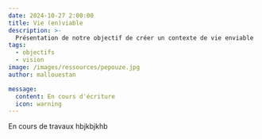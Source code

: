 ```yaml
---
date: 2024-10-27 2:00:00
title: Vie (en)viable
description: >-
  Présentation de notre objectif de créer un contexte de vie enviable
tags:
  - objectifs
  - vision
image: /images/ressources/pepouze.jpg
author: mallouestan

message:
  content: En cours d'écriture
  icon: warning
---
```


En cours de travaux
hbjkbjkhb
